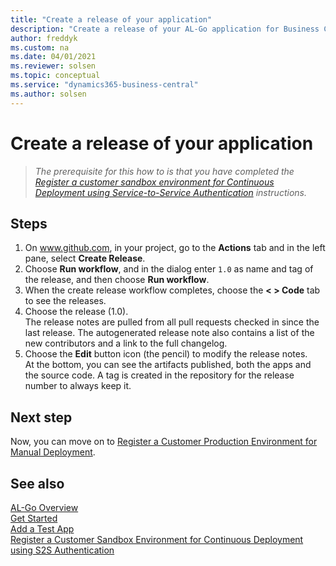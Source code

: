 ```yaml
---
title: "Create a release of your application"
description: "Create a release of your AL-Go application for Business Central."
author: freddyk
ms.custom: na
ms.date: 04/01/2021
ms.reviewer: solsen
ms.topic: conceptual
ms.service: "dynamics365-business-central"
ms.author: solsen
---
```


# Create a release of your application

> *The prerequisite for this how to is that you have completed the [Register a customer sandbox environment for Continuous Deployment using Service-to-Service Authentication](algo-create-release-app.md) instructions.*

## Steps

1. On www.github.com, in your project, go to the **Actions** tab and in the left pane, select **Create Release**. 
1. Choose **Run workflow**, and in the dialog enter `1.0` as name and tag of the release, and then choose **Run workflow**.
1. When the create release workflow completes, choose the **< > Code** tab to see the releases.
1. Choose the release (1.0).  
The release notes are pulled from all pull requests checked in since the last release. The autogenerated release note also contains a list of the new contributors and a link to the full changelog. 
1. Choose the **Edit** button icon (the pencil) to modify the release notes.  
At the bottom, you can see the artifacts published, both the apps and the source code. A tag is created in the repository for the release number to always keep it.

## Next step

Now, you can move on to [Register a Customer Production Environment for Manual Deployment](algo-register-cust-prod-env.md).  

## See also


[AL-Go Overview](algo-overview.md)  
[Get Started](algo-get-started.md)  
[Add a Test App](algo-add-test-app.md)  
[Register a Customer Sandbox Environment for Continuous Deployment using S2S Authentication](algo-register-sandbox-env.md)  
